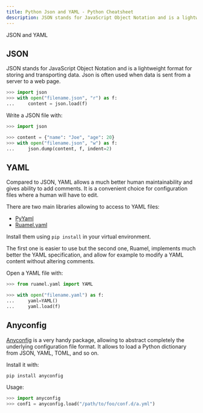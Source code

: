 ```yaml
---
title: Python Json and YAML - Python Cheatsheet
description: JSON stands for JavaScript Object Notation and is a lightweight format for storing and transporting data. Json is often used when data is sent from a server to a web page.
---
```


<base-title :title="frontmatter.title" :description="frontmatter.description">
JSON and YAML
</base-title>

## JSON

JSON stands for JavaScript Object Notation and is a lightweight format for storing and transporting data. Json is often used when data is sent from a server to a web page.

```python
>>> import json
>>> with open("filename.json", "r") as f:
...     content = json.load(f)
```

Write a JSON file with:

```python
>>> import json

>>> content = {"name": "Joe", "age": 20}
>>> with open("filename.json", "w") as f:
...     json.dump(content, f, indent=2)
```

## YAML

Compared to JSON, YAML allows a much better human maintainability and gives ability to add comments. It is a convenient choice for configuration files where a human will have to edit.

There are two main libraries allowing to access to YAML files:

- [PyYaml](https://pypi.python.org/pypi/PyYAML)
- [Ruamel.yaml](https://pypi.python.org/pypi/ruamel.yaml)

Install them using `pip install` in your virtual environment.

The first one is easier to use but the second one, Ruamel, implements much better the YAML
specification, and allow for example to modify a YAML content without altering comments.

Open a YAML file with:

```python
>>> from ruamel.yaml import YAML

>>> with open("filename.yaml") as f:
...     yaml=YAML()
...     yaml.load(f)
```

## Anyconfig

[Anyconfig](https://pypi.python.org/pypi/anyconfig) is a very handy package, allowing to abstract completely the underlying configuration file format. It allows to load a Python dictionary from JSON, YAML, TOML, and so on.

Install it with:

```bash
pip install anyconfig
```

Usage:

```python
>>> import anyconfig
>>> conf1 = anyconfig.load("/path/to/foo/conf.d/a.yml")
```
